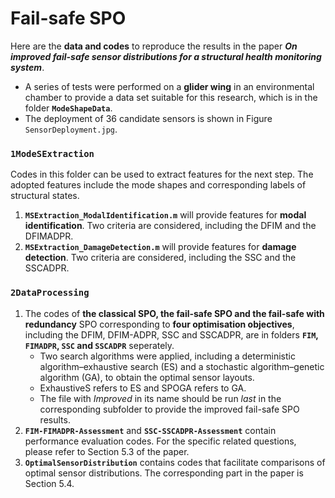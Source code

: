 # Fail-safe SPO
Here are the **data and codes** to reproduce the results in the paper ***On improved fail-safe sensor distributions for a structural health monitoring system***.

- A series of tests were performed on a **glider wing** in an environmental chamber to provide a data set suitable for this research, which is in the folder **`ModeShapeData`**. 
- The deployment of 36 candidate sensors is shown in Figure `SensorDeployment.jpg`.

### `1ModeSExtraction`
Codes in this folder can be used to extract features for the next step. The adopted features include the mode shapes and corresponding labels of structural states.
1. **`MSExtraction_ModalIdentification.m`** will provide features for **modal identification**. Two criteria are considered, including the DFIM and the DFIMADPR.
2. **`MSExtraction_DamageDetection.m`** will provide features for **damage detection**. Two criteria are considered, including the SSC and the SSCADPR.

### `2DataProcessing`
1. The codes of **the classical SPO, the fail-safe SPO and the fail-safe with redundancy** SPO corresponding to **four optimisation objectives**, including the DFIM, DFIM-ADPR, SSC and SSCADPR, are in folders **`FIM`, `FIMADPR`, `SSC` and `SSCADPR`** seperately.
   - Two search algorithms were applied, including a deterministic algorithm–exhaustive search (ES) and a stochastic algorithm–genetic algorithm (GA), to obtain the optimal sensor layouts.
   - ExhaustiveS refers to ES and SPOGA refers to GA. 
   - The file with _Improved_ in its name should be run _last_ in the corresponding subfolder to provide the improved fail-safe SPO results.
2. **`FIM-FIMADPR-Assessment`** and **`SSC-SSCADPR-Assessment`** contain performance evaluation codes. For the specific related questions, please refer to Section 5.3 of the paper. 
3. **`OptimalSensorDistribution`** contains codes that facilitate comparisons of optimal sensor distributions. The corresponding part in the paper is Section 5.4.
